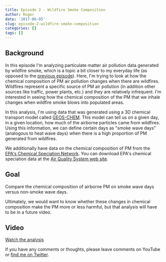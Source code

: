 ```yaml
---
title: Episode 2 - Wildfire Smoke Composition
author: Roger
date: '2017-06-05'
slug: episode-2-wildfire-smoke-composition
categories: []
tags: []
---
```


## Background

In this episode I'm analyzing particulate matter air pollution data generated by wildfire smoke, which is a topic a bit closer to my everyday life (as opposed to the [previous episode](asdf)). Here, I'm trying to look at how the chemical composition of PM air pollution changes when there are wildfires. Wildfires represent a specific source of PM air pollution (in addition other sources like traffic, power plants, etc.) and they are relatively infrequent. I'm interested in seeing how the chemical composition of the PM that we inhale changes when wildfire smoke blows into populated areas.

In this analysis, I'm using data that was generated using a 3D chemical transport model called [GEOS-CHEM](http://acmg.seas.harvard.edu/geos/). This model can tell us on a given day, in a given location, how much of the airborne particles came from wildfires. Using this information, we can define certain days as "smoke wave days" (analogous to heat wave days) when there is a high proportion of PM generated from wildfires. 

We additionally have data on the chemical composition of PM from the [EPA's Chemical Speciation Network](https://www3.epa.gov/ttnamti1/speciepg.html). You can download EPA's chemical speciation data at the [Air Quality System web site](https://aqsdr1.epa.gov/aqsweb/aqstmp/airdata/download_files.html).

## Goal

Compare the chemical composition of airborne PM on smoke wave days versus non-smoke wave days. 

Ultimately, we would want to know whether these changes in chemical composition make the PM more or less harmful, but that analysis will have to be in a future video. 

## Video 

[Watch the analysis](asdf)


If you have any comments or thoughts, please leave comments on YouTube or [find me on Twitter](https://twitter.com/rdpeng).
